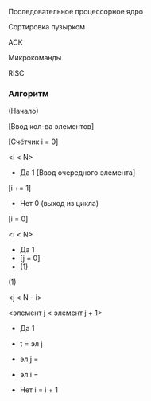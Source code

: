 Последовательное процессорное ядро

Сортировка пузырком

АСК

Микрокоманды

RISC

### Алгоритм
(Начало)

[Ввод кол-ва элементов]

[Счётчик i = 0]

<i < N>
  - Да 1
  [Ввод очередного элемента]
  
  [i += 1]
  - Нет 0 (выход из цикла)

[i = 0]

<i < N>
  - Да 1
  - [j = 0]
  - (1)

(1)

<j < N - i>

<элемент j < элемент j + 1>

  - Да 1
  - t = эл j
  - эл j =
  - эл i = 

  - Нет i = i + 1
